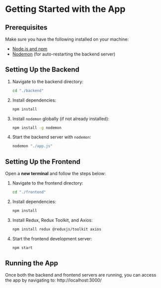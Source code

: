 # Getting Started with the App

## Prerequisites
Make sure you have the following installed on your machine:
- [Node.js and npm](https://nodejs.org/)
- [Nodemon](https://www.npmjs.com/package/nodemon) (for auto-restarting the backend server)

## Setting Up the Backend

1. Navigate to the backend directory:
    ```bash
    cd "./backend"
    ```

2. Install dependencies:
    ```bash
    npm install
    ```

3. Install `nodemon` globally (if not already installed):
    ```bash
    npm install -g nodemon
    ```

4. Start the backend server with `nodemon`:
    ```bash
    nodemon "./app.js"
    ```

## Setting Up the Frontend

Open a **new terminal** and follow the steps below:

1. Navigate to the frontend directory:
    ```bash
    cd "./frontend"
    ```

2. Install dependencies:
    ```bash
    npm install
    ```

3. Install Redux, Redux Toolkit, and Axios:
    ```bash
    npm install redux @reduxjs/toolkit axios
    ```

4. Start the frontend development server:
    ```bash
    npm start
    ```

## Running the App
Once both the backend and frontend servers are running, you can access the app by navigating to: http://localhost:3000/
